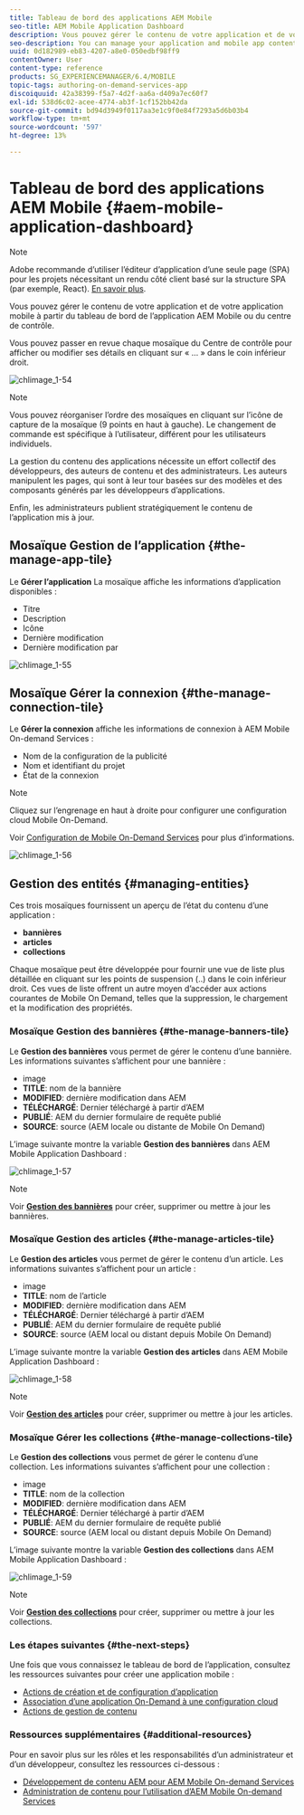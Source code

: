 ```yaml
---
title: Tableau de bord des applications AEM Mobile
seo-title: AEM Mobile Application Dashboard
description: Vous pouvez gérer le contenu de votre application et de votre application mobile à partir du tableau de bord de l’application AEM Mobile ou du centre de contrôle. Consultez cette page pour en savoir plus.
seo-description: You can manage your application and mobile app content from AEM Mobile Application Dashboard or the Control Center. Follow this page to learn more.
uuid: 0d182989-eb83-4207-a8e0-050edbf98ff9
contentOwner: User
content-type: reference
products: SG_EXPERIENCEMANAGER/6.4/MOBILE
topic-tags: authoring-on-demand-services-app
discoiquuid: 42a38399-f5a7-4d2f-aa6a-d409a7ec60f7
exl-id: 538d6c02-acee-4774-ab3f-1cf152bb42da
source-git-commit: bd94d3949f0117aa3e1c9f0e84f7293a5d6b03b4
workflow-type: tm+mt
source-wordcount: '597'
ht-degree: 13%

---
```


# Tableau de bord des applications AEM Mobile {#aem-mobile-application-dashboard}

>[!NOTE]
>
>Adobe recommande d’utiliser l’éditeur d’application d’une seule page (SPA) pour les projets nécessitant un rendu côté client basé sur la structure SPA (par exemple, React). [En savoir plus](/help/sites-developing/spa-overview.md).

Vous pouvez gérer le contenu de votre application et de votre application mobile à partir du tableau de bord de l’application AEM Mobile ou du centre de contrôle.

Vous pouvez passer en revue chaque mosaïque du Centre de contrôle pour afficher ou modifier ses détails en cliquant sur « … » dans le coin inférieur droit.

![chlimage_1-54](assets/chlimage_1-54.png)

>[!NOTE]
>
>Vous pouvez réorganiser l’ordre des mosaïques en cliquant sur l’icône de capture de la mosaïque (9 points en haut à gauche). Le changement de commande est spécifique à l’utilisateur, différent pour les utilisateurs individuels.

La gestion du contenu des applications nécessite un effort collectif des développeurs, des auteurs de contenu et des administrateurs. Les auteurs manipulent les pages, qui sont à leur tour basées sur des modèles et des composants générés par les développeurs d’applications.

Enfin, les administrateurs publient stratégiquement le contenu de l’application mis à jour.

## Mosaïque Gestion de l’application {#the-manage-app-tile}

Le **Gérer l’application** La mosaïque affiche les informations d’application disponibles :

* Titre
* Description
* Icône
* Dernière modification
* Dernière modification par

![chlimage_1-55](assets/chlimage_1-55.png)

## Mosaïque Gérer la connexion {#the-manage-connection-tile}

Le **Gérer la connexion** affiche les informations de connexion à AEM Mobile On-demand Services :

* Nom de la configuration de la publicité
* Nom et identifiant du projet
* État de la connexion

>[!NOTE]
>
>Cliquez sur l’engrenage en haut à droite pour configurer une configuration cloud Mobile On-Demand.
>
>Voir [Configuration de Mobile On-Demand Services](/help/mobile/mobile-on-demand-associating-an-on-demand-app-to-cloud-configuration.md) pour plus d’informations.

![chlimage_1-56](assets/chlimage_1-56.png)

## Gestion des entités {#managing-entities}

Ces trois mosaïques fournissent un aperçu de l’état du contenu d’une application :

* **bannières**
* **articles**
* **collections**

Chaque mosaïque peut être développée pour fournir une vue de liste plus détaillée en cliquant sur les points de suspension (..) dans le coin inférieur droit. Ces vues de liste offrent un autre moyen d’accéder aux actions courantes de Mobile On Demand, telles que la suppression, le chargement et la modification des propriétés.

### Mosaïque Gestion des bannières {#the-manage-banners-tile}

Le **Gestion des bannières** vous permet de gérer le contenu d’une bannière. Les informations suivantes s’affichent pour une bannière :

* image
* **TITLE**: nom de la bannière
* **MODIFIED**: dernière modification dans AEM
* **TÉLÉCHARGÉ**: Dernier téléchargé à partir d’AEM
* **PUBLIÉ**: AEM du dernier formulaire de requête publié
* **SOURCE**: source (AEM locale ou distante de Mobile On Demand)

L’image suivante montre la variable **Gestion des bannières** dans AEM Mobile Application Dashboard :

![chlimage_1-57](assets/chlimage_1-57.png)

>[!NOTE]
>
>Voir **[Gestion des bannières](/help/mobile/mobile-on-demand-managing-banners.md)** pour créer, supprimer ou mettre à jour les bannières.

### Mosaïque Gestion des articles {#the-manage-articles-tile}

Le **Gestion des articles** vous permet de gérer le contenu d’un article. Les informations suivantes s’affichent pour un article :

* image
* **TITLE**: nom de l’article
* **MODIFIED**: dernière modification dans AEM
* **TÉLÉCHARGÉ**: Dernier téléchargé à partir d’AEM
* **PUBLIÉ**: AEM du dernier formulaire de requête publié
* **SOURCE**: source (AEM local ou distant depuis Mobile On Demand)

L’image suivante montre la variable **Gestion des articles** dans AEM Mobile Application Dashboard :

![chlimage_1-58](assets/chlimage_1-58.png)

>[!NOTE]
>
>Voir [**Gestion des articles**](/help/mobile/mobile-on-demand-managing-articles.md) pour créer, supprimer ou mettre à jour les articles.

### Mosaïque Gérer les collections {#the-manage-collections-tile}

Le **Gestion des collections** vous permet de gérer le contenu d’une collection. Les informations suivantes s’affichent pour une collection :

* image
* **TITLE**: nom de la collection
* **MODIFIED**: dernière modification dans AEM
* **TÉLÉCHARGÉ**: Dernier téléchargé à partir d’AEM
* **PUBLIÉ**: AEM du dernier formulaire de requête publié
* **SOURCE**: source (AEM local ou distant depuis Mobile On Demand)

L’image suivante montre la variable **Gestion des collections** dans AEM Mobile Application Dashboard :

![chlimage_1-59](assets/chlimage_1-59.png)

>[!NOTE]
>
>Voir **[Gestion des collections](/help/mobile/mobile-on-demand-managing-collections.md)** pour créer, supprimer ou mettre à jour les collections.

### Les étapes suivantes {#the-next-steps}

Une fois que vous connaissez le tableau de bord de l’application, consultez les ressources suivantes pour créer une application mobile :

* [Actions de création et de configuration d’application](/help/mobile/mobile-apps-ondemand-application-create-configure-action.md)
* [Association d’une application On-Demand à une configuration cloud](/help/mobile/mobile-on-demand-associating-an-on-demand-app-to-cloud-configuration.md)
* [Actions de gestion de contenu](/help/mobile/mobile-apps-ondemand-manage-content-ondemand.md)

### Ressources supplémentaires {#additional-resources}

Pour en savoir plus sur les rôles et les responsabilités d’un administrateur et d’un développeur, consultez les ressources ci-dessous :

* [Développement de contenu AEM pour AEM Mobile On-demand Services](/help/mobile/aem-mobile-on-demand.md)
* [Administration de contenu pour l’utilisation d’AEM Mobile On-demand Services](/help/mobile/aem-mobile.md)
